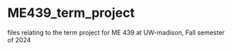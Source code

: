 # ME439_term_project
files relating to the term project for ME 439 at UW-madison, Fall semester of 2024
